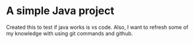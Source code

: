 # A simple Java project

Created this to test if java works is vs code. Also, I want to refresh some of my knowledge
with using git commands and github.